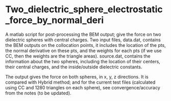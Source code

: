 # Two_dielectric_sphere_electrostatic_force_by_normal_deri
A matlab script for post-processing the BEM output; give the force on two dielectric spheres with central charges.
Two input files,
data.dat, contains the BEM outputs on the collocation points, it includes the location of the pts, the normal derivative on these pts, and the weights for each pts (if we use CC, then the weights are the triangle areas).
source.dat, contains the information about the two spheres, including the location of their centers, their central charges, and the inside/outside dielectric constants.

The output gives the force on both spheres, in x, y, z directions. It is compared with Hybrid method; and for the current test files (calculated using CC and 1280 triangles on each sphere), see convergence/accuracy from the notes (to be updated).
